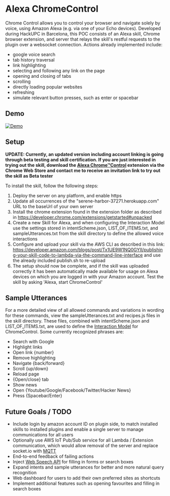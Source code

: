 # Alexa ChromeControl

Chrome Control allows you to control your browser and navigate solely by voice, using Amazon Alexa (e.g. via one of your Echo devices). Developed during HackUPC in Barcelona, this POC consists of an Alexa skill, Chrome browser extension, and server that relays the skill's restful requests to the plugin over a websocket connection. Actions already implemented include:
- google voice search
- tab history traversal
- link highlighting
- selecting and following any link on the page
- opening and closing of tabs	
- scrolling
- directly loading popular websites
- refreshing
- simulate relevant button presses, such as enter or spacebar

## Demo
[![Demo](https://github.com/Nedervino/Alexa-ChromeControl/blob/master/images/demo.png)](https://www.youtube.com/watch?v=8jgcFP1MyF0)


## Setup

**UPDATE: Currently, an updated version including account linking is going through beta testing and skill certification. If you are just interested in trying out the skill, download the [Alexa Chrome™Control](https://chrome.google.com/webstore/detail/alexa-chromecontrol/jjjjekfmojknabiflakbmnmapkkmefbe) extension via the Chrome Web Store and contact me to receive an invitation link to try out the skill as Beta tester**

To install the skill, follow the following steps:
1. Deploy the server on any platform, and enable https
2. Update all occurrences of the "serene-harbor-37271.herokuapp.com" URL to the baseUrl of your own server
3. Install the chrome extension found in the extension folder as described in https://developer.chrome.com/extensions/getstarted#unpacked
4. Create a new Skill for Alexa, and when configuring the Interaction Model use the settings stored in intentScheme.json, LIST_OF_ITEMS.txt, and sampleUtterances.txt from the skill directory to define the allowed voice interactions
5. Configure and upload your skill via the AWS CLI as described in this link: https://developer.amazon.com/blogs/post/Tx1UE9W1NQ0GYII/publishing-your-skill-code-to-lambda-via-the-command-line-interface  and use the already included publish.sh to re-upload
6. The setup should now be complete, and if the skill was uploaded correctly it has been automatically made available for usage on Alexa devices on which you are logged in with your Amazon account. Test the skill by asking 'Alexa, start ChromeControl'



## Sample Utterances
For a more detailed view of all allowed commands and variations in wording for these commands, view the sampleUtterances.txt and recipes.js files in the skill directory. These files, combined with intentScheme.json and LIST_OF_ITEMS.txt, are used to define the [Interaction Model](https://developer.amazon.com/public/solutions/alexa/alexa-skills-kit/docs/alexa-skills-kit-interaction-model-reference) for ChromeControl. Some currently recognized phrases are:

- Search with Google
- Highlight links
- Open link {number}
- Remove highlighting
- Navigate {back/forward}
- Scroll {up/down}
- Reload page
- {Open/close} tab
- Show news
- Open {Youtube/Google/Facebook/Twitter/Hacker News}
- Press {Spacebar/Enter}


## Future Goals / TODO

- Include login by amazon account ID on plugin side, to match installed skills to installed plugins and enable a single server to manage communications for all users
- Optionally use AWS IoT Pub/Sub service for all Lambda / Extension communication, which would allow removal of the server and replace socket&#46;&#8203;io with [MQTT](https://github.com/jimmyn/aws-mqtt-client)
- End-to-end feedback of failing actions
- Inject [Web Speech API](https://developers.google.com/web/updates/2013/01/Voice-Driven-Web-Apps-Introduction-to-the-Web-Speech-API) for filling in forms or search boxes
- Expand intents and sample utterances for better and more natural query recognition
- Web dashboard for users to add their own preferred sites as shortcuts
- Implement additional features such as opening favourites and filling in search boxes